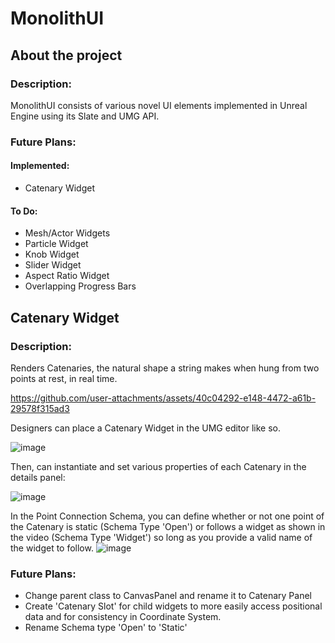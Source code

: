 # MonolithUI
## About the project
### Description: 
MonolithUI consists of various novel UI elements implemented in Unreal Engine using its Slate and UMG API.

### Future Plans:
#### Implemented:
* Catenary Widget
#### To Do:
* Mesh/Actor Widgets
* Particle Widget
* Knob Widget
* Slider Widget
* Aspect Ratio Widget
* Overlapping Progress Bars 

## Catenary Widget
### Description:
Renders Catenaries, the natural shape a string makes when hung from two points at rest, in real time. 

https://github.com/user-attachments/assets/40c04292-e148-4472-a61b-29578f315ad3

Designers can place a Catenary Widget in the UMG editor like so.

![image](https://github.com/user-attachments/assets/a9d96404-58ed-4810-822e-b6b5c539d8eb)

Then, can instantiate and set various properties of each Catenary in the details panel:

![image](https://github.com/user-attachments/assets/df332408-d106-4284-ab51-5ca3b46ff44e)

In the Point Connection Schema, you can define whether or not one point of the Catenary is static (Schema Type 'Open') or follows a widget as shown in the video (Schema Type 'Widget') so long as you provide a valid name of the widget to follow.
![image](https://github.com/user-attachments/assets/6a155088-2529-458e-9de2-89e7c8eaee4c)


### Future Plans:
* Change parent class to CanvasPanel and rename it to Catenary Panel
* Create 'Catenary Slot' for child widgets to more easily access positional data and for consistency in Coordinate System.
* Rename Schema type 'Open' to 'Static'
